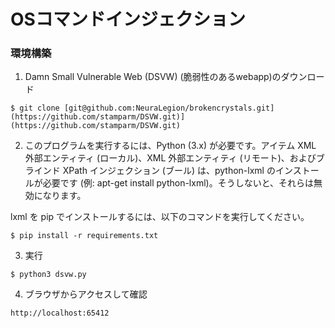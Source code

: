 # OSコマンドインジェクション

### 環境構築
1. Damn Small Vulnerable Web (DSVW) (脆弱性のあるwebapp)のダウンロード
```
$ git clone [git@github.com:NeuraLegion/brokencrystals.git](https://github.com/stamparm/DSVW.git)](https://github.com/stamparm/DSVW.git)
```

2. このプログラムを実行するには、Python (3.x) が必要です。アイテム XML 外部エンティティ (ローカル)、XML 外部エンティティ (リモート)、およびブラインド XPath インジェクション (ブール) は、python-lxml のインストールが必要です (例: apt-get install python-lxml)。そうしないと、それらは無効になります。

lxml を pip でインストールするには、以下のコマンドを実行してください。
```
$ pip install -r requirements.txt
```

3. 実行
```
$ python3 dsvw.py 
```

4. ブラウザからアクセスして確認
```
http://localhost:65412
```
